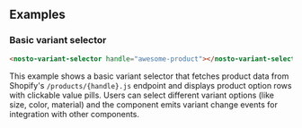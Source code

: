 ## Examples

### Basic variant selector

```html
<nosto-variant-selector handle="awesome-product"></nosto-variant-selector>
```

This example shows a basic variant selector that fetches product data from Shopify's `/products/{handle}.js` endpoint and displays product option rows with clickable value pills. Users can select different variant options (like size, color, material) and the component emits variant change events for integration with other components.